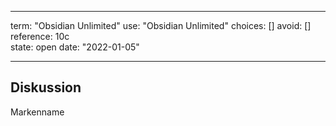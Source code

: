 
---
term:      "Obsidian Unlimited"
use:       "Obsidian Unlimited"
choices:   []
avoid:     []
reference: 10c        
state:     open
date:      "2022-01-05"

---

## Diskussion
Markenname
